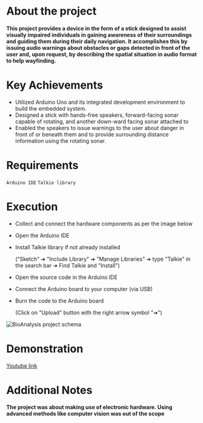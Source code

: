 # About the project
#### This project provides a device in the form of a stick designed to assist visually impaired individuals in gaining awareness of their surroundings and guiding them during their daily navigation. It accomplishes this by issuing audio warnings about obstacles or gaps detected in front of the user and, upon request, by describing the spatial situation in audio format to help wayfinding.

# Key Achievements
* Utilized Arduino Uno and its integrated development environment to build the embedded system.
* Designed a stick with hands-free speakers, forward-facing sonar capable of rotating, and another down-ward facing sonar attached to
* Enabled the speakers to issue warnings to the user about danger in front of or beneath them and to provide surrounding distance information using the rotating sonar.

# Requirements
 `Arduino IDE`
 `Talkie library`

# Execution
* Collect and connect the hardware components as per the image below

* Open the Arduino IDE

* Install Talkie library if not already installed
  
  ("Sketch" ➔ "Include Library" ➔ "Manage Libraries" ➔ type "Talkie" in the search bar ➔ Find Talkie and "Install")

* Open the source code in the Arduino IDE

* Connect the Arduino board to your computer (via USB)

* Burn the code to the Arduino board
  
  (Click on "Upload" button with the right arrow symbol "➔")
  
![BioAnalysis project schema](https://github.com/GalaluddinOwais/Blind-Guidance-Stick-/assets/111979327/d2111e5d-5537-45f3-a997-8f28f861207d)


# Demonstration

[Youtube link](https://www.youtube.com/watch?v=BvNhP8tvkyU)


# Additional Notes
#### The project was about making use of electronic hardware. Using advanced methods like computer vision was out of the scope
